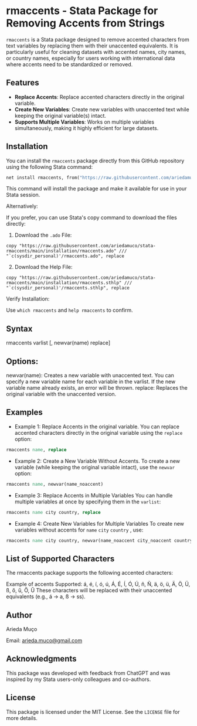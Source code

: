 # rmaccents - Stata Package for Removing Accents from Strings

`rmaccents` is a Stata package designed to remove accented characters from text variables by replacing them with their unaccented equivalents. It is particularly useful for cleaning datasets with accented names, city names, or country names, especially for users working with international data where accents need to be standardized or removed.

## Features

- **Replace Accents**: Replace accented characters directly in the original variable.
- **Create New Variables**: Create new variables with unaccented text while keeping the original variable(s) intact.
- **Supports Multiple Variables**: Works on multiple variables simultaneously, making it highly efficient for large datasets.

## Installation

You can install the `rmaccents` package directly from this GitHub repository using the following Stata command: 

``` stata
net install rmaccents, from("https://raw.githubusercontent.com/ariedamuco/stata-rmaccents/main/installation")
```

This command will install the package and make it available for use in your Stata session.

Alternatively: 

If you prefer, you can use Stata's copy command to download the files directly:

1) Download the `.ado` File:
```
copy "https://raw.githubusercontent.com/ariedamuco/stata-rmaccents/main/installation/rmaccents.ado" ///
"`c(sysdir_personal)'/rmaccents.ado", replace
```

2) Download the Help File:
```
copy "https://raw.githubusercontent.com/ariedamuco/stata-rmaccents/main/installation/rmaccents.sthlp" ///
"`c(sysdir_personal)'/rmaccents.sthlp", replace
```
Verify Installation:

Use `which rmaccents` and `help rmaccents`  to confirm.

## Syntax

rmaccents varlist [, newvar(name) replace]

##  Options:
newvar(name): Creates a new variable with unaccented text. You can specify a new variable name for each variable in the varlist. If the new variable name already exists, an error will be thrown.
replace: Replaces the original variable with the unaccented version.

## Examples
- Example 1: Replace Accents in the original variable.
You can replace accented characters directly in the original variable using the  `replace` option:

``` stata
rmaccents name, replace
```

- Example 2: Create a New Variable Without Accents.
To create a new variable (while keeping the original variable intact), use the  `newvar` option:

``` stata
rmaccents name, newvar(name_noaccent)
```

- Example 3: Replace Accents in Multiple Variables
You can handle multiple variables at once by specifying them in the  `varlist`:

``` stata
rmaccents name city country, replace
```

- Example 4: Create New Variables for Multiple Variables
To create new variables without accents for `name` `city` `country` , use:

``` stata
rmaccents name city country, newvar(name_noaccent city_noaccent country_noaccent)
```

## List of Supported Characters
The rmaccents package supports the following accented characters:

Example of accents Supported: á, é, í, ó, ú, Á, É, Í, Ó, Ú, ñ, Ñ, ä, ö, ü, Ä, Ö, Ü, ß, ő, ű, Ő, Ű
These characters will be replaced with their unaccented equivalents (e.g., á → a, ß → ss).

## Author
Arieda Muço 

Email: arieda.muco@gmail.com

## Acknowledgments
This package was developed with feedback from ChatGPT and was inspired by my Stata users-only colleagues and co-authors.

## License
This package is licensed under the MIT License. See the `LICENSE` file for more details.


